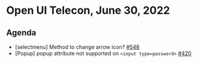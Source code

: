 # Open UI Telecon, June 30, 2022

## Agenda

- [selectmenu] Method to change arrow icon? [#548](https://github.com/openui/open-ui/issues/548)
- [Popup] popup attribute not supported on `<input type=password>` [#420](https://github.com/openui/open-ui/issues/420)
